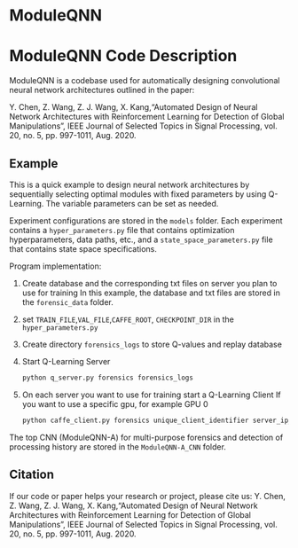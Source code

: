 # ModuleQNN
ModuleQNN Code Description
========
ModuleQNN is a codebase used for automatically designing convolutional neural network architectures outlined in the paper: 

Y. Chen, Z. Wang, Z. J. Wang, X. Kang,“Automated Design of Neural Network Architectures with Reinforcement Learning for Detection of Global Manipulations”, IEEE Journal of Selected Topics in Signal Processing, vol. 20, no. 5, pp. 997-1011, Aug. 2020. 

## Example 

This is a quick example to design neural network architectures by sequentially selecting optimal modules with fixed parameters by using Q-Learning. The variable parameters 
can be set as needed. 

Experiment configurations are stored in the `models` folder. Each experiment contains a `hyper_parameters.py` file that contains 
optimization hyperparameters, data paths, etc., and a `state_space_parameters.py` file that contains state space specifications.

Program implementation:
1. Create database and the corresponding txt files on server you plan to use for training 
 In this example, the database and txt files are stored in the `forensic_data` folder.
2. set `TRAIN_FILE`,`VAL_FILE`,`CAFFE_ROOT`, `CHECKPOINT_DIR` 
 in the `hyper_parameters.py`
3. Create directory `forensics_logs` to store Q-values and replay database
4. Start Q-Learning Server

    ```bash 
    python q_server.py forensics forensics_logs
    ```
5. On each server you want to use for training start a Q-Learning Client
If you want to use a specific gpu, for example GPU 0
    ```bash
    python caffe_client.py forensics unique_client_identifier server_ip_addr -gpu 0
    ```

The top CNN (ModuleQNN-A) for multi-purpose forensics and detection of processing history are stored in the `ModuleQNN-A_CNN` folder. 

## Citation

If our code or paper helps your research or project, please cite us:
Y. Chen, Z. Wang, Z. J. Wang, X. Kang,“Automated Design of Neural Network Architectures with Reinforcement Learning for Detection of Global Manipulations”, IEEE Journal of Selected Topics in Signal Processing, vol. 20, no. 5, pp. 997-1011, Aug. 2020. 
